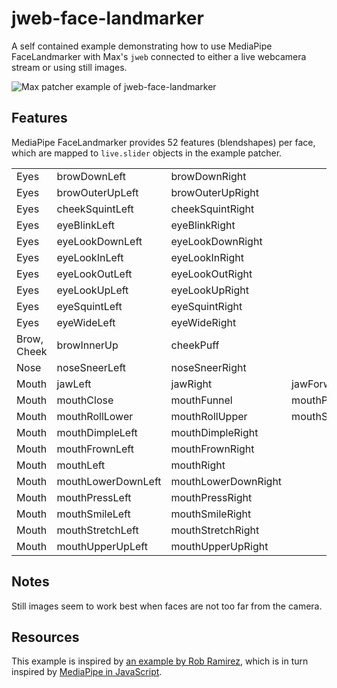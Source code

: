 # jweb-face-landmarker

A self contained example demonstrating how to use MediaPipe FaceLandmarker with Max's `jweb` connected to either a live webcamera stream or using still images.

![Max patcher example of jweb-face-landmarker](./jweb-face-landmarker.gif)

## Features

MediaPipe FaceLandmarker provides 52 features (blendshapes) per face, which are mapped to `live.slider` objects in the example patcher.

|      |              |                |   |   |
|------|--------------|----------------|---|---|
| Eyes | browDownLeft | browDownRight | | |
| Eyes | browOuterUpLeft | browOuterUpRight | | |
| Eyes | cheekSquintLeft | cheekSquintRight | | |
| Eyes | eyeBlinkLeft | eyeBlinkRight | | |
| Eyes | eyeLookDownLeft | eyeLookDownRight | | |
| Eyes | eyeLookInLeft | eyeLookInRight | | |
| Eyes | eyeLookOutLeft | eyeLookOutRight | | |
| Eyes | eyeLookUpLeft | eyeLookUpRight | | |
| Eyes | eyeSquintLeft | eyeSquintRight | | |
| Eyes | eyeWideLeft | eyeWideRight | | |
| Brow, Cheek  | browInnerUp | cheekPuff | | |
| Nose  | noseSneerLeft | noseSneerRight | | |
| Mouth | jawLeft | jawRight | jawForward | jawOpen |
| Mouth | mouthClose | mouthFunnel | mouthPucker | |
| Mouth | mouthRollLower | mouthRollUpper | mouthShrugLower | mouthShrugUpper |
| Mouth | mouthDimpleLeft | mouthDimpleRight | | |
| Mouth | mouthFrownLeft  | mouthFrownRight  | | |
| Mouth | mouthLeft       | mouthRight       | | |
| Mouth | mouthLowerDownLeft | mouthLowerDownRight | | |
| Mouth | mouthPressLeft | mouthPressRight | | |
| Mouth | mouthSmileLeft | mouthSmileRight | | |
| Mouth | mouthStretchLeft | mouthStretchRight | | |
| Mouth | mouthUpperUpLeft | mouthUpperUpRight | | |

## Notes

Still images seem to work best when faces are not too far from the camera.

## Resources

This example is inspired by [an example by Rob Ramirez](https://github.com/robtherich/jweb-mediapipe), which is in turn inspired by [MediaPipe in JavaScript](https://github.com/LintangWisesa/MediaPipe-in-JavaScript). 

